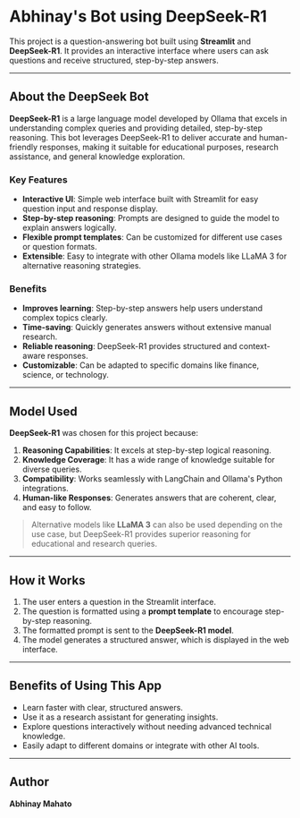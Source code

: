 # Abhinay's Bot using DeepSeek-R1

This project is a question-answering bot built using **Streamlit** and **DeepSeek-R1**. It provides an interactive interface where users can ask questions and receive structured, step-by-step answers.

---

## About the DeepSeek Bot

**DeepSeek-R1** is a large language model developed by Ollama that excels in understanding complex queries and providing detailed, step-by-step reasoning. This bot leverages DeepSeek-R1 to deliver accurate and human-friendly responses, making it suitable for educational purposes, research assistance, and general knowledge exploration.

### Key Features

- **Interactive UI**: Simple web interface built with Streamlit for easy question input and response display.
- **Step-by-step reasoning**: Prompts are designed to guide the model to explain answers logically.
- **Flexible prompt templates**: Can be customized for different use cases or question formats.
- **Extensible**: Easy to integrate with other Ollama models like LLaMA 3 for alternative reasoning strategies.

### Benefits

- **Improves learning**: Step-by-step answers help users understand complex topics clearly.
- **Time-saving**: Quickly generates answers without extensive manual research.
- **Reliable reasoning**: DeepSeek-R1 provides structured and context-aware responses.
- **Customizable**: Can be adapted to specific domains like finance, science, or technology.

---

## Model Used

**DeepSeek-R1** was chosen for this project because:

1. **Reasoning Capabilities**: It excels at step-by-step logical reasoning.
2. **Knowledge Coverage**: It has a wide range of knowledge suitable for diverse queries.
3. **Compatibility**: Works seamlessly with LangChain and Ollama's Python integrations.
4. **Human-like Responses**: Generates answers that are coherent, clear, and easy to follow.

> Alternative models like **LLaMA 3** can also be used depending on the use case, but DeepSeek-R1 provides superior reasoning for educational and research queries.

---

## How it Works

1. The user enters a question in the Streamlit interface.
2. The question is formatted using a **prompt template** to encourage step-by-step reasoning.
3. The formatted prompt is sent to the **DeepSeek-R1 model**.
4. The model generates a structured answer, which is displayed in the web interface.

---

## Benefits of Using This App

- Learn faster with clear, structured answers.
- Use it as a research assistant for generating insights.
- Explore questions interactively without needing advanced technical knowledge.
- Easily adapt to different domains or integrate with other AI tools.

---

## Author

**Abhinay Mahato**  


